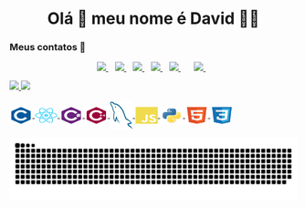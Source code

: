  <h1 align='center'>
  Olá 👋 meu nome é David 👨‍💻
</h1>


### Meus contatos :call_me_hand:
<p align="center">
  <a href="https://www.linkedin.com/in/idavisilveira/">
    <img src="https://img.shields.io/badge/LinkedIn-0077B5?style=for-the-badge&logo=linkedin&logoColor=white" />
  </a>&nbsp;&nbsp;
  <a href = "mailto: hapck17@gmail.com"><img src="https://img.shields.io/badge/-Gmail-%23333?style=for-the-badge&logo=gmail&logoColor=white"                   target="_blank">
  </a>&nbsp;&nbsp;
  <a href="https://github.com/Unordestino">
    <img src="https://img.shields.io/badge/GitHub-100000?style=for-the-badge&logo=github&logoColor=white" />
  </a>&nbsp;&nbsp;
   <a href="https://discord.gg/zXuKuu9">
    <img src="https://img.shields.io/badge/Discord-7289DA?style=for-the-badge&logo=discord&logoColor=white" />
  </a>&nbsp;&nbsp;
  <a href="https://www.instagram.com/rei._davi/">
    <img src="https://img.shields.io/badge/Instagram-E4405F?style=for-the-badge&logo=instagram&logoColor=white" />
  </a>&nbsp;&nbsp;
   </a>&nbsp;&nbsp;
  <a href="https://api.whatsapp.com/send?phone=5585986278161&text=&source=&data=&app_absent=">
    <img src="https://img.shields.io/badge/whatsapp-00FA9A?style=for-the-badge&logo=whatsapp&logoColor=white" />
  </a>&nbsp;&nbsp;
  </a>
</p>


 <div>
  <a href="https://github.com/Unordestino/Unordestino">
  <img height="150em" src="https://github-readme-stats.vercel.app/api?username=unordestino&show_icons=true&theme=blue-green&include_all_commits=true&count_private=true&custom_title=My Github Stats"/>
  <img height="100em" src="https://github-readme-stats.vercel.app/api/top-langs/?username=unordestino&layout=compact&langs_count=20&theme=blue-green&custom_title=My Most Used Languages (it's C#)"/>
<div>
 
 

<div>
<div style="display: inline_block"><br>
     <img align="center" alt="UNORDESTINO-C" height="30" width="40" 
src="https://raw.githubusercontent.com/devicons/devicon/master/icons/c/c-plain.svg">
 
   <img align="center" alt="UNORDESTINO-REACT" height="30" width="40" src="https://raw.githubusercontent.com/devicons/devicon/master/icons/react/react-original.svg">
 
   <img align="center" alt="UNORDESTINO-CSHARP" height="30" width="40" src="https://raw.githubusercontent.com/devicons/devicon/master/icons/csharp/csharp-plain.svg">
     <img align="center" alt="UNORDESTINO-CPLUSPLUS" height="30" width="40" src="https://raw.githubusercontent.com/devicons/devicon/master/icons/cplusplus/cplusplus-plain.svg">
   <img align="center" alt="UNORDESTINO-MYSQL" height="50" width="40" 
src="https://raw.githubusercontent.com/devicons/devicon/master/icons/mysql/mysql-plain.svg">
    <img align="center" alt="UNORDESTINO-JS" height="30" width="40" src="https://raw.githubusercontent.com/devicons/devicon/master/icons/javascript/javascript-plain.svg">
    <img align="center" alt="UNORDESTINO-Python" height="30" width="40" src="https://raw.githubusercontent.com/devicons/devicon/master/icons/python/python-original.svg">
    <img align="center" alt="UNORDESTINO-HTML" height="30" width="40" src="https://raw.githubusercontent.com/devicons/devicon/master/icons/html5/html5-original.svg">
    <img align="center" alt="UNORDESTINO-CSS" height="30" width="40" src="https://raw.githubusercontent.com/devicons/devicon/master/icons/css3/css3-original.svg">
    
</div>
 

![Snake animation](https://github.com/wellingtoncarneirobarbosa/wellingtoncarneirobarbosa/blob/output/github-contribution-grid-snake.svg)
